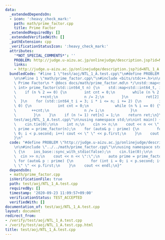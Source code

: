 ```yaml
---
data:
  _extendedDependsOn:
  - icon: ':heavy_check_mark:'
    path: math/prime_factor.cpp
    title: Prime Factor
  _extendedRequiredBy: []
  _extendedVerifiedWith: []
  _pathExtension: cpp
  _verificationStatusIcon: ':heavy_check_mark:'
  attributes:
    '*NOT_SPECIAL_COMMENTS*': ''
    PROBLEM: http://judge.u-aizu.ac.jp/onlinejudge/description.jsp?id=NTL_1_A
    links:
    - http://judge.u-aizu.ac.jp/onlinejudge/description.jsp?id=NTL_1_A
  bundledCode: "#line 1 \"test/aoj/NTL_1_A.test.cpp\"\n#define PROBLEM \"http://judge.u-aizu.ac.jp/onlinejudge/description.jsp?id=NTL_1_A\"\
    \n\n#line 1 \"math/prime_factor.cpp\"\n#include <bits/stdc++.h>\n\n/*\n * @brief\
    \ Prime Factor\n * @docs docs/math/prime_factor.md\n */\nstd::map<std::int64_t,\
    \ int> prime_factor(std::int64_t n) {\n    std::map<std::int64_t, int> ret;\n\
    \    if (n % 2 == 0) {\n        int cnt = 0;\n        while (n % 2 == 0) {\n \
    \           ++cnt;\n            n /= 2;\n        }\n        ret[2] = cnt;\n  \
    \  }\n    for (std::int64_t i = 3; i * i <= n; i += 2) {\n        if (n % i ==\
    \ 0) {\n            int cnt = 0;\n            while (n % i == 0) {\n         \
    \       ++cnt;\n                n /= i;\n            }\n            ret[i] = cnt;\n\
    \        }\n    }\n    if (n != 1) ret[n] = 1;\n    return ret;\n}\n#line 4 \"\
    test/aoj/NTL_1_A.test.cpp\"\n\nusing namespace std;\n\nint main() {\n    ios_base::sync_with_stdio(false);\n\
    \    cin.tie(0);\n\n    int n;\n    cin >> n;\n    cout << n << \":\";\n    auto\
    \ prime = prime_factor(n);\n    for (auto& p : prime) {\n        for (int i =\
    \ 0; i < p.second; i++) cout << \" \" << p.first;\n    }\n    cout << endl;\n\
    }\n"
  code: "#define PROBLEM \"http://judge.u-aizu.ac.jp/onlinejudge/description.jsp?id=NTL_1_A\"\
    \n\n#include \"../../math/prime_factor.cpp\"\n\nusing namespace std;\n\nint main()\
    \ {\n    ios_base::sync_with_stdio(false);\n    cin.tie(0);\n\n    int n;\n  \
    \  cin >> n;\n    cout << n << \":\";\n    auto prime = prime_factor(n);\n   \
    \ for (auto& p : prime) {\n        for (int i = 0; i < p.second; i++) cout <<\
    \ \" \" << p.first;\n    }\n    cout << endl;\n}"
  dependsOn:
  - math/prime_factor.cpp
  isVerificationFile: true
  path: test/aoj/NTL_1_A.test.cpp
  requiredBy: []
  timestamp: '2020-09-23 11:09:57+09:00'
  verificationStatus: TEST_ACCEPTED
  verifiedWith: []
documentation_of: test/aoj/NTL_1_A.test.cpp
layout: document
redirect_from:
- /verify/test/aoj/NTL_1_A.test.cpp
- /verify/test/aoj/NTL_1_A.test.cpp.html
title: test/aoj/NTL_1_A.test.cpp
---
```

